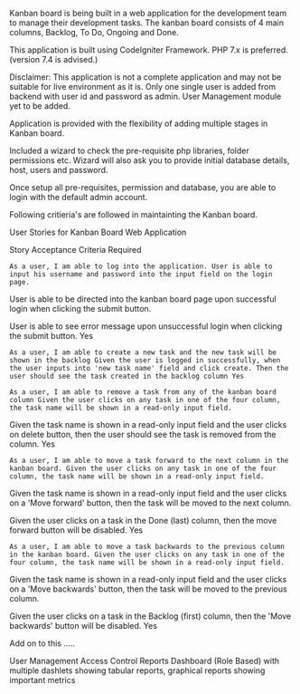 Kanban board is being built in a web application for the development team to manage their development tasks. The kanban board consists of 4 main columns, Backlog, To Do, Ongoing and Done.

This application is built using CodeIgniter Framework. PHP 7.x is preferred. (version 7.4 is advised.)

Disclaimer: This application is not a complete application and may not be suitable for live environment as it is. Only one single user is added from backend with user id and password as admin. User Management module yet to be added.

Application is provided with the flexibility of adding multiple stages in Kanban board.

Included a wizard to check the pre-requisite php libraries, folder permissions etc. Wizard will also ask you to provide initial database details, host, users and password.

Once setup all pre-requisites, permission and database, you are able to login with the default admin account.

Following critieria's are followed in maintainting the Kanban board.

User Stories for Kanban Board Web Application

Story Acceptance Criteria Required

    As a user, I am able to log into the application. User is able to input his username and password into the input field on the login page.

User is able to be directed into the kanban board page upon successful login when clicking the submit button.

User is able to see error message upon unsuccessful login when clicking the submit button. Yes

    As a user, I am able to create a new task and the new task will be shown in the backlog Given the user is logged in successfully, when the user inputs into 'new task name' field and click create. Then the user should see the task created in the backlog column Yes

    As a user, I am able to remove a task from any of the kanban board column Given the user clicks on any task in one of the four column, the task name will be shown in a read-only input field.

Given the task name is shown in a read-only input field and the user clicks on delete button, then the user should see the task is removed from the column. Yes

    As a user, I am able to move a task forward to the next column in the kanban board. Given the user clicks on any task in one of the four column, the task name will be shown in a read-only input field.

Given the task name is shown in a read-only input field and the user clicks on a 'Move forward' button, then the task will be moved to the next column.

Given the user clicks on a task in the Done (last) column, then the move forward button will be disabled. Yes

    As a user, I am able to move a task backwards to the previous column in the kanban board. Given the user clicks on any task in one of the four column, the task name will be shown in a read-only input field.

Given the task name is shown in a read-only input field and the user clicks on a 'Move backwards' button, then the task will be moved to the previous column.

Given the user clicks on a task in the Backlog (first) column, then the 'Move backwards' button will be disabled. Yes

Add on to this .....

User Management Access Control Reports Dashboard (Role Based) with multiple dashlets showing tabular reports, graphical reports showing important metrics
